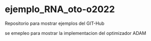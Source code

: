 # ejemplo_RNA_oto-o2022
Repositorio para mostrar ejemplos del GIT-Hub 


se emepleo para mostrar la implementacion del optimizador ADAM
